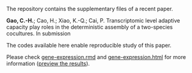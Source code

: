 The repository contains the supplementary files of a recent paper.

**Gao, C.-H.**; Cao, H.; Xiao, K.-Q.; Cai, P. Transcriptomic level adaptive capacity play roles in the deterministic assembly of a two-species cocultures. In submission

The codes available here enable reproducible study of this paper. 

Please check [gene-expression.rmd](./gene-expression.rmd) and [gene-expression.html](./gene-expression.html) for more information ([preview the results](https://htmlpreview.github.io/?https://github.com/gaospecial/deterministic-assembly/blob/master/gene-expression.html)).


